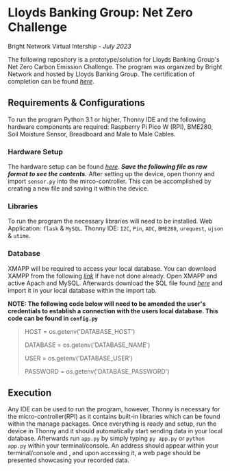 # Lloyds Banking Group: Net Zero Challenge 
Bright Network Virtual Intership - *July 2023*

The following repository is a prototype/solution for Lloyds Banking Group's Net Zero Carbon Emission Challenge. The program was organized by Bright Network and hosted by Lloyds Banking Group. The certification of completion can be found *[here](https://www.brightnetwork.co.uk/certificates/bright-network-ieuk-2023-on-de_kzw8daplahp6iy/)*.

## Requirements & Configurations
To run the program Python 3.1 or higher, Thonny IDE and the following hardware components are required: Raspberry Pi Pico W (RPI), BME280, Soil Moisture Sensor, Breadboard and Male to Male Cables.

### Hardware Setup
The hardware setup can be found *[here](https://github.com/FredAlcantara/IEUK-Intership-Experience/blob/main/documents/Presentation.pptx)*. ***Save the following file as raw format to see the contents.***
After setting up the device, open thonny and import `sensor.py` into the mirco-controller. This can be accomplished by creating a new file and saving it within the device. 

### Libraries
To run the program the necessary libraries will need to be installed.
Web Application: `flask` & `MySQL`.
Thonny IDE: `I2C`, `Pin`, `ADC`, `BME280`, `urequest`, `ujson` & `utime`.

### Database 
XMAPP will be required to access your local database. You can download XAMPP from the following *[link](https://www.apachefriends.org/download.html)* if have not done already. 
Open XMAPP and active Apach and MySQL. Afterwards download the SQL file found *[here](https://github.com/FredAlcantara/IEUK-Intership-Experience/blob/main/sensor_sql.sql)* and import it in your local database within the import tab.

**NOTE: The following code below will need to be amended the user's credentials to establish a connection with the users local database. This code can be found in `config.py`** 
> HOST = os.getenv('DATABASE_HOST')
> 
> DATABASE = os.getenv('DATABASE_NAME')
> 
> USER = os.getenv('DATABASE_USER')
> 
> PASSWORD = os.getenv('DATABASE_PASSWORD')

## Execution 
Any IDE can be used to run the program, however, Thonny is necessary for the micro-controller(RPI) as it contains built-in libraries which can be found within the manage packages.
Once everything is ready and setup, run the device in Thonny and it should automatically start sending data in your local database.
Afterwards run `app.py` by simply typing `py app.py` or `python app.py` within your terminal/console. An address should appear within your terminal/console and , and upon accessing it, a web page should be presented showcasing your recorded data.
